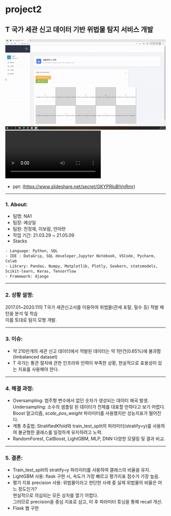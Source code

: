 # project2
T 국가 세관 신고 데이터 기반 위법물 탐지 서비스 개발
----------------------

<img src="https://github.com/erdosnumber0/project2/blob/master/practice/%EC%8B%9C%EC%97%B0%20gif.gif"/>

<video src='https://github.com/erdosnumber0/project2/blob/master/practice/NA1_%EB%8D%B0%EB%AA%A8%EC%8B%9C%EC%97%B0%EC%98%81%EC%83%81.mp4'>
</video>


- ppt: (https://www.slideshare.net/secret/GKYPRluBlVnRmr)



-----------------

### 1. About: 

- 팀명: NA1
- 팀장: 예상일
- 팀원: 전정재, 이보람, 안아련
- 작업 기간: 21.03.29 ~ 21.05.09
- Stacks
```
- Language: Python, SQL
- IDE : DataGrip, SQL developer,Jupyter Notebook, VSCode, Pycharm, Colab
- Library: Pandas, Numpy, Matplotlib, Plotly, Seaborn, statsmodels, Scikit-learn, Keras, Tensorflow
- Framework: django
```

----------------------------

### 2. 상황 설명:

2017.01~2020.11의 T국가 세관신고서를 이용하여 위법물(관세 포탈, 밀수 등) 적발 패턴을 분석 및 학습 \
이를 토대로 탐지 모형 개발.

----------------------------

### 3. 이슈:

 - 약 210만개의 세관 신고 데이터에서 적발된 데이터는 약 1만건(0.65%)에 불과함(Imbalanced dataset)
 - T 국가는 통관 절차에 관한 인프라와 인력이 부족한 상황, 현실적으로 효용성이 있는 지표를 사용해야 한다. 

----------------------------

### 4. 해결 과정:
- Oversampling: 범주형 변수에서 없던 숫자가 생성되는 데이터 왜곡 발생. \
  Undersampling: 소수의 샘플링 된 데이터가 전체를 대표할 만하다고 보기 어렵다. \
  Boost 알고리즘, *scale_pos_weight* 파라미터를 사용했지만 성능지표가 떨어진다.
- 계통 추출법: StratifiedKfold와 train_test_split의 파라미터(stratify=y)를 사용하여 불균형한 클래스를 일정하게 유지하려고 노력.
- RandomForest, CatBoost, LightGBM, MLP, DNN 다양한 모델링 및 결과 비교.

----------------------------

### 5. 결론:
- Train_test_split의 stratify=y 파라미터를 사용하여 클래스의 비율을 유지.
- LightGBM 사용: flask 구현 시, 속도가 가장 빠르고 평가지표 점수가 가장 높음.
- 평가 지표 precision 사용: 위법물이라고 판단한 사례 중 실제 위법물의 비율은 어느 정도인가? \
  현실적으로 의심되는 모든 상자를 열기 어렵다. \
  그러므로 precision을 중심 지표로 삼고, 이 후 파라미터 튜닝을 통해 recall 개선.
- Flask 웹 구현
